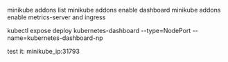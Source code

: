 minikube addons list
minikube addons enable dashboard
minikube addons enable metrics-server and ingress

kubectl expose deploy  kubernetes-dashboard --type=NodePort --name=kubernetes-dashboard-np

test it: minikube_ip:31793
